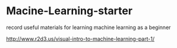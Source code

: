 # Macine-Learning-starter
record useful materials for learning machine learning as a beginner

http://www.r2d3.us/visual-intro-to-machine-learning-part-1/

